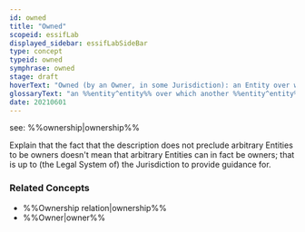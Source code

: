 ```yaml
---
id: owned
title: "Owned"
scopeid: essifLab
displayed_sidebar: essifLabSideBar
type: concept
typeid: owned
symphrase: owned
stage: draft
hoverText: "Owned (by an Owner, in some Jurisdiction): an Entity over which another Entity (its Owner) has the power (duty, right) to enjoy it, dispose of it and control it; that power is limited to (the scope of) that Jurisdiction, and by its rules."
glossaryText: "an %%entity^entity%% over which another %%entity^entity%% (its %%owner^owner%%) has the power (duty, right) to enjoy it, dispose of it and control it; that power is limited to (the scope of) that %%jurisdiction^jurisdiction%%, and by its rules."
date: 20210601
---
```


see: %%ownership|ownership%%

Explain that the fact that the description does not preclude arbitrary Entities to be owners doesn't mean that arbitrary Entities can in fact be owners; that is up to (the Legal System of) the Jurisdiction to provide guidance for.

### Related Concepts
- %%Ownership relation|ownership%%
- %%Owner|owner%%